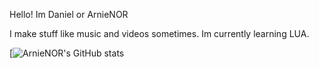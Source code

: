 Hello! Im Daniel or ArnieNOR

I make stuff like music and videos sometimes.
Im currently learning LUA.

[![ArnieNOR's GitHub stats](https://github-readme-stats-sigma-five.vercel.app/api?username=arnienor&show_icons=true&bg_color=00000000&count_private=true&text_color=C9D1D9)

<!---
astrntmusic/astrntmusic is a ✨ special ✨ repository because its `README.md` (this file) appears on your GitHub profile.
You can click the Preview link to take a look at your changes.
--->
